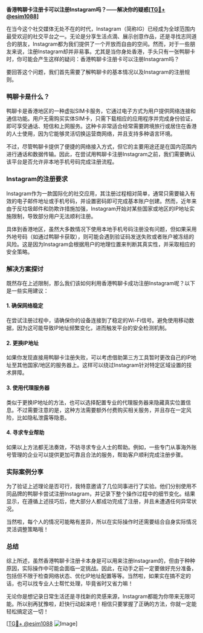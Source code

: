 **香港鸭聊卡注册卡可以注册Instagram吗？——解决你的疑惑[[TG💪+ @esim1088](https://t.me/s/esim1088)]**

在当今这个社交媒体无处不在的时代，Instagram（简称IG）已经成为全球范围内最受欢迎的社交平台之一。无论是分享生活点滴、展示创意作品，还是寻找志同道合的朋友，Instagram都为我们提供了一个开放而自由的空间。然而，对于一些朋友来说，注册Instagram却并非易事。尤其是当你身处香港，手头只有一张鸭聊卡时，你可能会产生这样的疑问：香港鸭聊卡注册卡可以注册Instagram吗？

要回答这个问题，我们首先需要了解鸭聊卡的基本情况以及Instagram的注册规则。

### 鸭聊卡是什么？

鸭聊卡是香港地区的一种虚拟SIM卡服务，它通过电子方式为用户提供网络连接和通信功能。用户无需购买实体SIM卡，只需下载相应的应用程序并完成身份验证，即可享受通话、短信和上网服务。这种卡非常适合经常需要跨境旅行或居住在香港的人士使用，因为它能够灵活切换运营商网络，并且支持多种语言环境。

不过，尽管鸭聊卡提供了便捷的网络接入方式，但它的主要用途还是在国内范围内进行通话和数据传输。因此，在尝试用鸭聊卡注册Instagram之前，我们需要确认该平台是否允许非本地手机号码完成注册流程。

### Instagram的注册要求

Instagram作为一款国际化的社交应用，其注册过程相对简单，通常只需要输入有效的电子邮件地址或手机号码，并设置密码即可完成基本账户创建。然而，近年来由于反垃圾邮件和防欺诈措施加强，Instagram开始对某些国家或地区的IP地址实施限制，导致部分用户无法顺利注册。

具体到香港地区，虽然大多数情况下使用本地手机号码注册没有问题，但如果采用外地号码（如通过鸭聊卡获取），则可能会遇到验证码发送失败或者账户被冻结的风险。这是因为Instagram会根据用户的地理位置来判断其真实性，并采取相应的安全策略。

### 解决方案探讨

既然存在上述限制，那么我们该如何利用香港鸭聊卡成功注册Instagram呢？以下是一些实用建议：

#### 1. 确保网络稳定
在尝试注册过程中，请确保你的设备连接到了稳定的Wi-Fi信号。避免使用移动数据，因为这可能导致IP地址频繁变化，进而触发平台的安全检测机制。

#### 2. 更换IP地址
如果你发现直接用鸭聊卡注册失败，可以考虑借助第三方工具暂时更改自己的IP地址至其他国家/地区的服务器上。这样可以绕过Instagram针对特定区域设置的技术屏障。

#### 3. 使用代理服务器
类似于更换IP地址的方法，也可以选择配置专业的代理服务器来隐藏真实位置信息。不过需要注意的是，这种方法需要额外付费购买相关服务，并且存在一定风险，比如隐私泄露等隐患。

#### 4. 寻求专业帮助
如果以上方法都无法奏效，不妨寻求专业人士的帮助。例如，一些专门从事海外账号管理的企业可以提供更加可靠且合法的服务，帮助客户顺利完成注册步骤。

### 实际案例分享

为了验证上述理论是否可行，我特意邀请了几位同事进行了实验。他们分别使用不同品牌的鸭聊卡尝试注册Instagram，并记录下整个操作过程中的细节变化。结果显示，在遵循上述技巧后，绝大部分人都成功完成了注册，并且未遭遇任何异常状况。

当然啦，每个人的情况可能略有差异，所以在实际操作时还需要结合自身实际情况灵活调整策略哦！

### 总结

综上所述，虽然香港鸭聊卡注册卡本身是可以用来注册Instagram的，但由于种种原因，实际操作中可能会面临一定挑战。因此，在动手之前一定要做好充分准备，包括但不限于检查网络状态、优化IP地址配置等等。当然啦，如果实在搞不定的话，也可以找专业人士帮忙处理，毕竟省时又省力嘛！

无论你是想记录日常生活还是寻找新的灵感来源，Instagram都能为你带来无限可能。所以别再犹豫啦，赶快行动起来吧！相信只要掌握了正确的方法，你就一定能轻松搞定这一切！

[[TG💪+ @esim1088](https://t.me/s/esim1088) ![Image](https://i.postimg.cc/4NQfJmqS/Snipaste-2025-05-13-00-14-12.png)]
